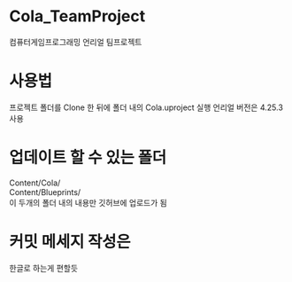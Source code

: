 # Cola_TeamProject
컴퓨터게임프로그래밍 언리얼 팀프로젝트

# 사용법
프로젝트 폴더를 Clone 한 뒤에 폴더 내의 Cola.uproject 실행
언리얼 버전은 4.25.3 사용

# 업데이트 할 수 있는 폴더
Content/Cola/  
Content/Blueprints/  
이 두개의 폴더 내의 내용만 깃허브에 업로드가 됨

# 커밋 메세지 작성은
한글로 하는게 편할듯
